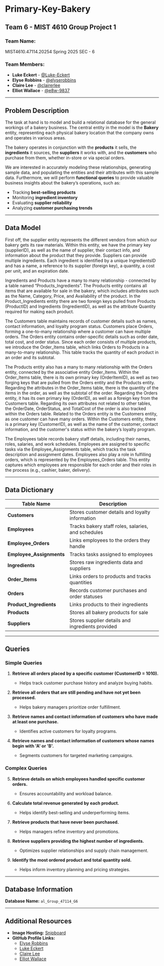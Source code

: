 # **Primary-Key-Bakery**

## **Team 6 - MIST 4610 Group Project 1**

### **Team Name:**  
MIST4610.47114.20254 Spring 2025 SEC - 6  

### **Team Members:**  
- **Luke Eckert** - [@Luke-Eckert](https://github.com/Luke-Eckert)  
- **Elyse Robbins** - [@elyserobbins](https://github.com/elyserobbins)  
- **Claire Lee** - [@clairerlee](https://github.com/clairerlee)  
- **Elliot Wallace** - [@e8w-9837](https://github.com/e8w-9837)  

---

## **Problem Description**
The task at hand is to model and build a relational database for the general workings of a bakery business. The central entity in the model is the **Bakery** entity, representing each physical bakery location that the company owns and operates in various areas. 

The bakery operates in conjunction with the **products** it sells, the **ingredients** it sources, the **suppliers** it works with, and the **customers** who purchase from them, whether in-store or via special orders.

We are interested in accurately modeling these relationships, generating sample data, and populating the entities and their attributes with this sample data. Furthermore, we will perform **functional queries** to provide valuable business insights about the bakery’s operations, such as:
- Tracking **best-selling products**
- Monitoring **ingredient inventory**
- Evaluating **supplier reliability**
- Analyzing **customer purchasing trends**

---

## **Data Model**
   First off, the supplier entity represents the different vendors from which our bakery gets its raw materials. Within this entity, we have the primary key (supplierID), as well as the name of supplier, their contact info, and information about the product that they provide. Suppliers can provide multiple ingredients. Each ingredient is identified by a unique IngredientsID and has a name, a reference to its supplier (foreign key), a quantity, a cost per unit, and an expiration date.
   
   Ingredients and Products have a many to many relationship - connected by a table named “Products_Ingredients”. The Products entity contains all items that are available for sale in the bakery, which includes attributes such as the Name, Category, Price, and Availability of the product. In the Product_Ingredients entity there are two foreign keys pulled from Products (ProductID) and Ingredients (IngredientID), as well as the attribute Quantity required for making each product.  
   
   The Customers table maintains records of customer details such as names, contact information, and loyalty program status. Customers place Orders, forming a one-to-many relationship where a customer can have multiple orders. The Orders entity contains order-specific details such as order date, total cost, and order status. Since each order consists of multiple products, we introduce the Order_Items table, which links Orders to Products in a many-to-many relationship. This table tracks the quantity of each product in an order and its subtotal.
   
   The Products entity also has a many to many relationship with the Orders entity, connected by the associative entity Order_Items. Within the Order_Items table, there is its own primary key (OrderItemID), as well as two forging keys that are pulled from the Orders entity and the Products entity. Regarding the attributes in the Order_Items table, there is the quantity of the items in the order, as well as the subtotal of the order. Regarding the Orders entity, it has its own primary key (OrderID), as well as a foreign key from the Customers table. Regarding its own attributes not related to other tables, the OrderDate, OrderStatus, and TotalCost of the order is also tracked within the Orders table. Related to the Orders entity is the Customers entity, as one customer can have many orders. Within the Customers entity, there is a primary key (CustomerID), as well as the name of the customer, contact information, and the customer's status within the bakery’s loyalty program.
   
   The Employees table records bakery staff details, including their names, roles, salaries, and work schedules. Employees are assigned to specific tasks via the Employee_Assignments table, which tracks the task description and assignment dates. Employees also play a role in fulfilling orders, which is represented by the Employees_Orders table. This entity captures which employees are responsible for each order and their roles in the process (e.g., cashier, baker, delivery).

---

## **Data Dictionary**

| **Table Name**        | **Description** |
|----------------------|----------------|
| **Customers**       | Stores customer details and loyalty information |
| **Employees**       | Tracks bakery staff roles, salaries, and schedules |
| **Employee_Orders** | Links employees to the orders they handle |
| **Employee_Assignments** | Tracks tasks assigned to employees |
| **Ingredients**     | Stores raw ingredients data and suppliers |
| **Order_Items**     | Links orders to products and tracks quantities |
| **Orders**         | Records customer purchases and order statuses |
| **Product_Ingredients** | Links products to their ingredients |
| **Products**       | Stores all bakery products for sale |
| **Suppliers**      | Stores supplier details and ingredients provided |

---

## **Queries**

### **Simple Queries**
1. **Retrieve all orders placed by a specific customer (CustomerID = 1010).**
   - Helps track customer purchase history and analyze buying habits.

2. **Retrieve all orders that are still pending and have not yet been processed.**
   - Helps bakery managers prioritize order fulfillment.

3. **Retrieve names and contact information of customers who have made at least one purchase.**
   - Identifies active customers for loyalty programs.

4. **Retrieve names and contact information of customers whose names begin with 'A' or 'B'.**
   - Segments customers for targeted marketing campaigns.

### **Complex Queries**
5. **Retrieve details on which employees handled specific customer orders.**
   - Ensures accountability and workload balance.

6. **Calculate total revenue generated by each product.**
   - Helps identify best-selling and underperforming items.

7. **Retrieve products that have never been purchased.**
   - Helps managers refine inventory and promotions.

8. **Retrieve suppliers providing the highest number of ingredients.**
   - Optimizes supplier relationships and supply chain management.

9. **Identify the most ordered product and total quantity sold.**
   - Helps inform inventory planning and pricing strategies.

---

## **Database Information**
**Database Name:** `al_Group_47114_G6`

---

## **Additional Resources**
- **Image Hosting:** [Snipboard](https://snipboard.io/)
- **GitHub Profile Links:**
  - [Elyse Robbins](https://github.com/elyserobbins)
  - [Luke Eckert](https://github.com/Luke-Eckert)
  - [Claire Lee](https://github.com/clairerlee)
  - [Elliot Wallace](https://github.com/e8w-9837)
